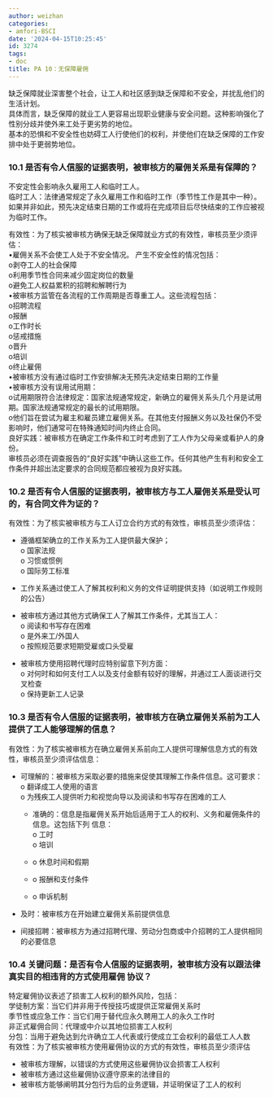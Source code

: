 ```yaml
---
author: weizhan
categories:
- amfori-BSCI
date: '2024-04-15T10:25:45'
id: 3274
tags:
- doc
title: PA 10：无保障雇佣
---
```


缺乏保障就业深害整个社会，让工人和社区感到缺乏保障和不安全，并扰乱他们的生活计划。  
具体而言，缺乏保障的就业工人更容易出现职业健康与安全问题。这种影响强化了性别分歧并使外来工处于更劣势的地位。  
基本的恐惧和不安全性也妨碍工人行使他们的权利，并使他们在缺乏保障的工作安排中处于更弱势地位。

### 10.1 是否有令人信服的证据表明，被审核方的雇佣关系是有保障的？

不安定性会影响永久雇用工人和临时工人。  
临时工人：法律通常规定了永久雇用工作和临时工作（季节性工作是其中一种）。如果并非如此，预先决定结束日期的工作或将在完成项目后尽快结束的工作应被视为临时工作。

有效性：为了核实被审核方确保无缺乏保障就业方式的有效性，审核员至少须评估：  
•雇佣关系不会使工人处于不安全情况。 产生不安全性的情况包括：  
o剥夺工人的社会保障  
o利用季节性合同来减少固定岗位的数量  
o避免工人权益累积的招聘和解聘行为  
•被审核方监管在各流程的工作周期是否尊重工人。这些流程包括：  
o招聘流程  
o报酬  
o工作时长  
o惩戒措施  
o晋升  
o培训  
o终止雇佣  
•被审核方没有通过临时工作安排解决无预先决定结束日期的工作量  
•被审核方没有误用试用期：  
o试用期限符合法律规定：国家法规通常规定，新确立的雇佣关系头几个月是试用期。国家法规通常规定的最长的试用期限。  
o他们旨在尝试为雇主和雇员建立雇佣关系。在其他支付报酬义务以及社保仍不受影响时，他们通常可在特殊通知时间内终止合同。  
良好实践：被审核方在确定工作条件和工时考虑到了工人作为父母亲或看护人的身份。  
审核员必须在调查报告的“良好实践”中确认这些工作。任何其他产生有利和安全工作条件并超出法定要求的合同规范都应被视为良好实践。

### 10.2 是否有令人信服的证据表明，被审核方与工人雇佣关系是受认可的，有合同文件为证的？

  
有效性：为了核实被审核方与工人订立合约方式的有效性，审核员至少须评估：

  * 遵循框架确立的工作关系为工人提供最大保护；  
o 国家法规  
o 习惯或惯例  
o 国际劳工标准

  * 工作关系通过使工人了解其权利和义务的文件证明提供支持（如说明工作规则的公告）
  * 被审核方通过其他方式确保工人了解其工作条件，尤其当工人：  
o 阅读和书写存在困难  
o 是外来工/外国人  
o 按照规范要求短期受雇或口头受雇

  * 被审核方使用招聘代理时应特别留意下列方面：  
o 对何时和如何支付工人以及支付金额有较好的理解，并通过工人面谈进行交叉检查  
o 保持更新工人记录

### 10.3 是否有令人信服的证据表明，被审核方在确立雇佣关系前为工人提供了工人能够理解的信息？

  
有效性：为了核实被审核方在确立雇佣关系前向工人提供可理解信息方式的有效性，审核员至少须评估信息：

  * 可理解的：被审核方采取必要的措施来促使其理解工作条件信息。这可要求：  
o 翻译成工人使用的语言  
o 为残疾工人提供听力和视觉向导以及阅读和书写存在困难的工人

    * 准确的：信息是指雇佣关系开始后适用于工人的权利、义务和雇佣条件的信息。这包括下列 信息：  
o 工时  
o 培训

    * o 休息时间和假期
    * o 报酬和支付条件
    * o 申诉机制
  * 及时：被审核方在开始建立雇佣关系前提供信息
  * 间接招聘：被审核方为通过招聘代理、劳动分包商或中介招聘的工人提供相同的必要信息

### 10.4 关键问题：是否有令人信服的证据表明，被审核方没有以跟法律真实目的相违背的方式使用雇佣 协议？

特定雇佣协议表述了损害工人权利的额外风险，包括：  
学徒制方案：当它们并非用于传授技巧或提供正常雇佣关系时  
季节性或应急工作：当它们用于替代应永久聘用工人的永久工作时  
非正式雇佣合同：代理或中介以其地位损害工人权利  
分包：当用于避免达到允许确立工人代表或行使成立工会权利的最低工人人数  
有效性：为了核实被审核方使用雇佣协议的方式的有效性，审核员至少须评估

  * 被审核方理解，以错误的方式使用这些雇佣协议会损害工人权利
  * 被审核方通过这些雇佣协议遵守原来的法律目的
  * 被审核方能够阐明其分包行为后的业务逻辑，并证明保证了工人的权利

